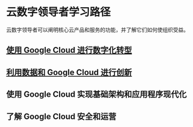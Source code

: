# 云数字领导者学习路径
云数字领导者可以阐明核心云产品和服务的功能，并了解它们如何使组织受益。

## [使用 Google Cloud 进行数字化转型](./DigitalTransformation.md)

## [利用数据和 Google Cloud 进行创新](InnovatingWithDataAndGCP.md)

## 使用 Google Cloud 实现基础架构和应用程序现代化

## 了解 Google Cloud 安全和运营